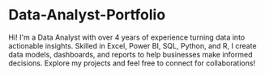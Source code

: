 # Data-Analyst-Portfolio
Hi! I'm a Data Analyst with over 4 years of experience turning data into actionable insights. Skilled in Excel, Power BI, SQL, Python, and R, I create data models, dashboards, and reports to help businesses make informed decisions. Explore my projects and feel free to connect for collaborations!
